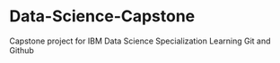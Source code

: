 # Data-Science-Capstone
Capstone project for IBM Data Science Specialization
Learning Git and Github

